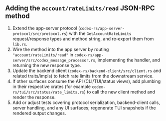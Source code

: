 ## Adding the `account/rateLimits/read` JSON-RPC method

1. Extend the app-server protocol (`codex-rs/app-server-protocol/src/protocol.rs`) with the `GetAccountRateLimits` request/response types and method string, and re-export them from `lib.rs`.
2. Wire the method into the app server by routing `"account/rateLimits/read"` in `codex-rs/app-server/src/codex_message_processor.rs`, implementing the handler, and returning the new response type.
3. Update the backend client (`codex-rs/backend-client/src/client.rs` and related traits/impls) to fetch rate limits from the downstream service.
4. If other surfaces consume the API (CLI/TUI/status views), add plumbing in their respective crates (for example `codex-rs/tui/src/status/rate_limits.rs`) to call the new client method and render the response.
5. Add or adjust tests covering protocol serialization, backend-client calls, server handling, and any UI surfaces; regenerate TUI snapshots if the rendered output changes.
